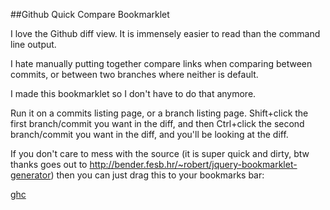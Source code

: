 ##Github Quick Compare Bookmarklet

I love the Github diff view. It is immensely easier to read than the command line output.

I hate manually putting together compare links when comparing between commits, or between two branches where neither is default.

I made this bookmarklet so I don't have to do that anymore.

Run it on a commits listing page, or a branch listing page. Shift+click the first branch/commit you want in the diff, and then Ctrl+click the
second branch/commit you want in the diff, and you'll be looking at the diff.

If you don't care to mess with the source (it is super quick and dirty, btw thanks goes out to http://bender.fesb.hr/~robert/jquery-bookmarklet-generator)
then you can just drag this to your bookmarks bar:

<a class="bookmarklet" href="javascript:(function(W,D,C,$,V,H,S,s,d){if(!($=W.jq14||W.jQuery)||(V=$.fn.jquery)<&quot;1.3.2&quot;||V>&quot;1.4Z&quot;||C($)){H=D.getElementsByTagName(&quot;head&quot;)[0];S=D.createElement(&quot;script&quot;);S.type=&quot;text/javascript&quot;;S.src=&quot;http://ajax.googleapis.com/ajax/libs/jquery/1.4/jquery.min.js&quot;;S.onload=S.onreadystatechange=function(){if(!d&&(!(s=this.readyState)||s==&quot;loaded&quot;||s==&quot;complete&quot;)){d=1;W.jq14=$=W.jQuery.noConflict(1);C($);H.removeChild(S)}};H.appendChild(S)}})(window,document,function($){(function($) {
var firstBranch = '';
var commits = false;
var getBranch = function(href, split) {
var splitPoint = (commits) ? '/' : '...';
var pieces = href.split(splitPoint);
return pieces.pop();
};$('table.branches ul.actions li a, ol.commit-group div.commit-links a').bind('click', function(e) {
if(e.ctrlKey) {
e.preventDefault();
if (!firstBranch || firstBranch.trim() === '') return;
var replace =  (commits) ? /\/commits\/[^\/].*$/ : '/branches';
window.location = window.location.href.replace(replace, '')+'/compare/'+firstBranch+'...'+getBranch($(this).attr('href'));
}
if(e.shiftKey) {
e.preventDefault();
commits = ($(this).parent().hasClass('commit-links'));
firstBranch = getBranch($(this).attr('href'));
}});
}(jQuery));});">ghc</a>
